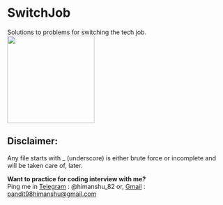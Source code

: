 # SwitchJob
Solutions to problems for switching the tech job. <img src="https://user-images.githubusercontent.com/34882878/130913521-4b23d603-a919-4b26-a9d7-fc32377c690a.png" width="200" align="center">

## Disclaimer:
Any file starts with _ (underscore) is either brute force or incomplete and will be taken care of, later.

**Want to practice for coding interview with me?**  
Ping me in [Telegram](https://telegram.org) : @himanshu_82 or, [Gmail](https://www.google.com/intl/en-GB/gmail/about/#) : pandit98himanshu@gmail.com
